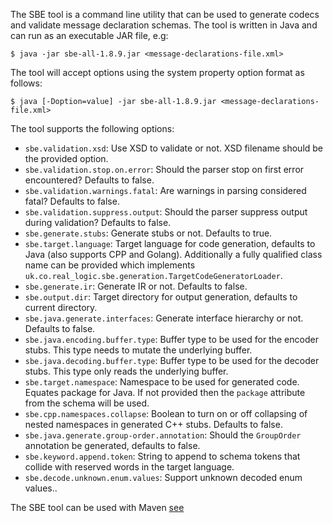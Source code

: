 The SBE tool is a command line utility that can be used to generate codecs and validate message declaration schemas. The tool is written in Java and can run as an executable JAR file, e.g:

    $ java -jar sbe-all-1.8.9.jar <message-declarations-file.xml>

The tool will accept options using the system property option format as follows:

    $ java [-Doption=value] -jar sbe-all-1.8.9.jar <message-declarations-file.xml>

The tool supports the following options:
 * `sbe.validation.xsd`: Use XSD to validate or not. XSD filename should be the provided option.
 * `sbe.validation.stop.on.error`: Should the parser stop on first error encountered? Defaults to false.
 * `sbe.validation.warnings.fatal`: Are warnings in parsing considered fatal? Defaults to false.
 * `sbe.validation.suppress.output`: Should the parser suppress output during validation? Defaults to false.
 * `sbe.generate.stubs`: Generate stubs or not. Defaults to true.
 * `sbe.target.language`: Target language for code generation, defaults to Java (also supports CPP and Golang). Additionally a fully qualified class name can be provided which implements `uk.co.real_logic.sbe.generation.TargetCodeGeneratorLoader`.
 * `sbe.generate.ir`: Generate IR or not. Defaults to false.
 * `sbe.output.dir`: Target directory for output generation, defaults to current directory.
 * `sbe.java.generate.interfaces`: Generate interface hierarchy or not. Defaults to false.
 * `sbe.java.encoding.buffer.type`: Buffer type to be used for the encoder stubs. This type needs to mutate the underlying buffer.
 * `sbe.java.decoding.buffer.type`: Buffer type to be used for the decoder stubs. This type only reads the underlying buffer.
 * `sbe.target.namespace`: Namespace to be used for generated code. Equates package for Java. If not provided then the `package` attribute from the schema will be used.
 * `sbe.cpp.namespaces.collapse`: Boolean to turn on or off collapsing of nested namespaces in generated C++ stubs. Defaults to false.
 * `sbe.java.generate.group-order.annotation`: Should the `GroupOrder` annotation be generated, defaults to false.
 * `sbe.keyword.append.token`: String to append to schema tokens that collide with reserved words in the target language.
 * `sbe.decode.unknown.enum.values`: Support unknown decoded enum values..

The SBE tool can be used with Maven
[see](https://github.com/real-logic/simple-binary-encoding/wiki/Sbe-Tool-Maven)